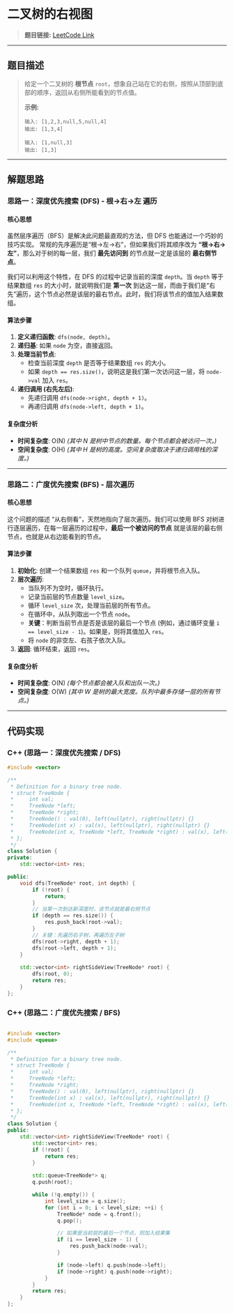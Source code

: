# 二叉树的右视图

> **题目链接:** [LeetCode Link](https://leetcode.cn/problems/binary-tree-right-side-view/)

---

## 题目描述

> 给定一个二叉树的 **根节点** `root`，想象自己站在它的右侧，按照从顶部到底部的顺序，返回从右侧所能看到的节点值。
>
> **示例:**
> ```
> 输入: [1,2,3,null,5,null,4]
> 输出: [1,3,4]
> ```
>
> ```
> 输入: [1,null,3]
> 输出: [1,3]
> ```

---

## 解题思路

### 思路一：深度优先搜索 (DFS) - 根->右->左 遍历

#### 核心思想
虽然层序遍历（BFS）是解决此问题最直观的方法，但 DFS 也能通过一个巧妙的技巧实现。
常规的先序遍历是“根->左->右”，但如果我们将其顺序改为 **“根->右->左”**，那么对于树的每一层，我们 **最先访问到** 的节点就一定是该层的 **最右侧节点**。

我们可以利用这个特性，在 DFS 的过程中记录当前的深度 `depth`。当 `depth` 等于结果数组 `res` 的大小时，就说明我们是 **第一次** 到达这一层，而由于我们是“右先”遍历，这个节点必然是该层的最右节点。此时，我们将该节点的值加入结果数组。

#### 算法步骤
1.  **定义递归函数**: `dfs(node, depth)`。
2.  **递归基**: 如果 `node` 为空，直接返回。
3.  **处理当前节点**:
    *   检查当前深度 `depth` 是否等于结果数组 `res` 的大小。
    *   如果 `depth == res.size()`，说明这是我们第一次访问这一层，将 `node->val` 加入 `res`。
4.  **递归调用 (右先左后)**:
    *   先递归调用 `dfs(node->right, depth + 1)`。
    *   再递归调用 `dfs(node->left, depth + 1)`。

#### 复杂度分析
- **时间复杂度**: O(N)
  *(其中 N 是树中节点的数量。每个节点都会被访问一次。)*
- **空间复杂度**: O(H)
  *(其中 H 是树的高度。空间复杂度取决于递归调用栈的深度。)*

---

### 思路二：广度优先搜索 (BFS) - 层次遍历

#### 核心思想
这个问题的描述 “从右侧看”，天然地指向了层次遍历。我们可以使用 BFS 对树进行逐层遍历，在每一层遍历的过程中，**最后一个被访问的节点** 就是该层的最右侧节点，也就是从右边能看到的节点。

#### 算法步骤
1.  **初始化**: 创建一个结果数组 `res` 和一个队列 `queue`，并将根节点入队。
2.  **层次遍历**:
    *   当队列不为空时，循环执行。
    *   记录当前层的节点数量 `level_size`。
    *   循环 `level_size` 次，处理当前层的所有节点。
    *   在循环中，从队列取出一个节点 `node`。
    *   **关键**：判断当前节点是否是该层的最后一个节点 (例如，通过循环变量 `i == level_size - 1`)。如果是，则将其值加入 `res`。
    *   将 `node` 的非空左、右孩子依次入队。
3.  **返回**: 循环结束，返回 `res`。

#### 复杂度分析
- **时间复杂度**: O(N)
  *(每个节点都会被入队和出队一次。)*
- **空间复杂度**: O(W)
  *(其中 W 是树的最大宽度。队列中最多存储一层的所有节点。)*

---

## 代码实现

### C++ (思路一：深度优先搜索 / DFS)

```cpp
#include <vector>

/**
 * Definition for a binary tree node.
 * struct TreeNode {
 *     int val;
 *     TreeNode *left;
 *     TreeNode *right;
 *     TreeNode() : val(0), left(nullptr), right(nullptr) {}
 *     TreeNode(int x) : val(x), left(nullptr), right(nullptr) {}
 *     TreeNode(int x, TreeNode *left, TreeNode *right) : val(x), left(left), right(right) {}
 * };
 */
class Solution {
private:
    std::vector<int> res;

public:
    void dfs(TreeNode* root, int depth) {
        if (!root) {
            return;
        }
        // 当第一次到达新深度时，该节点就是最右侧节点
        if (depth == res.size()) {
            res.push_back(root->val);
        }
        // 关键：先遍历右子树，再遍历左子树
        dfs(root->right, depth + 1);
        dfs(root->left, depth + 1);
    }
    
    std::vector<int> rightSideView(TreeNode* root) {
        dfs(root, 0);
        return res;
    }
};
```
### C++ (思路二：广度优先搜索 / BFS)
```C++

#include <vector>
#include <queue>

/**
 * Definition for a binary tree node.
 * struct TreeNode {
 *     int val;
 *     TreeNode *left;
 *     TreeNode *right;
 *     TreeNode() : val(0), left(nullptr), right(nullptr) {}
 *     TreeNode(int x) : val(x), left(nullptr), right(nullptr) {}
 *     TreeNode(int x, TreeNode *left, TreeNode *right) : val(x), left(left), right(right) {}
 * };
 */
class Solution {
public:
    std::vector<int> rightSideView(TreeNode* root) {
        std::vector<int> res;
        if (!root) {
            return res;
        }
        
        std::queue<TreeNode*> q;
        q.push(root);

        while (!q.empty()) {
            int level_size = q.size();
            for (int i = 0; i < level_size; ++i) {
                TreeNode* node = q.front();
                q.pop();

                // 如果是当前层的最后一个节点，则加入结果集
                if (i == level_size - 1) {
                    res.push_back(node->val);
                }

                if (node->left) q.push(node->left);
                if (node->right) q.push(node->right);
            }
        }
        return res;
    }
};
```